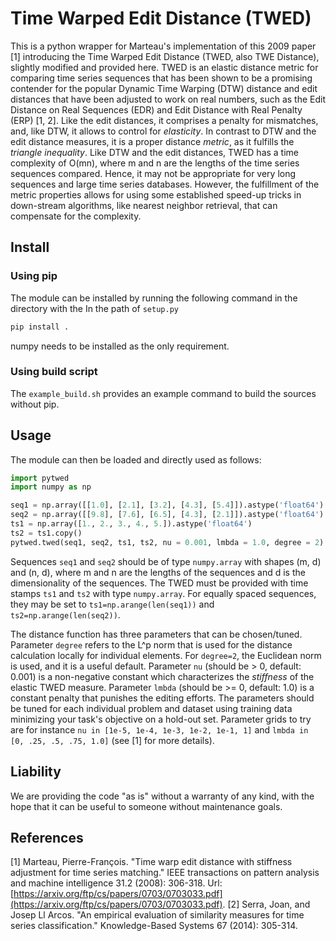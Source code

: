 # Time Warped Edit Distance (TWED)

This is a python wrapper for Marteau's implementation of this 2009 paper [1] introducing the Time Warped Edit Distance (TWED, also TWE Distance), slightly modified and provided here. TWED is an elastic distance metric for comparing time series sequences that has been shown to be a promising contender for the popular Dynamic Time Warping (DTW) distance and edit distances that have been adjusted to work on real numbers, such as the Edit Distance on Real Sequences (EDR) and Edit Distance with Real Penalty (ERP) [1, 2]. Like the edit distances, it comprises a penalty for mismatches, and, like DTW, it allows to control for _elasticity_. In contrast to DTW and the edit distance measures, it is a proper distance _metric_, as it fulfills the _triangle inequality_. Like DTW and the edit distances, TWED has a time complexity of O(mn), where m and n are the lengths of the time series sequences compared. Hence, it may not be appropriate for very long sequences and large time series databases. However, the fulfillment of the metric properties allows for using some established speed-up tricks in down-stream algorithms, like nearest neighbor retrieval, that can compensate for the complexity. 

## Install

### Using pip

The module can be installed by running the following command in the directory with the In the path of `setup.py`

```bash
pip install .
```

numpy needs to be installed as the only requirement.

### Using build script

The `example_build.sh` provides an example command to build the sources without pip. 

## Usage

The module can then be loaded and directly used as follows:

```python
import pytwed
import numpy as np

seq1 = np.array([[1.0], [2.1], [3.2], [4.3], [5.4]]).astype('float64')
seq2 = np.array([[9.8], [7.6], [6.5], [4.3], [2.1]]).astype('float64')
ts1 = np.array([1., 2., 3., 4., 5.]).astype('float64')
ts2 = ts1.copy()
pytwed.twed(seq1, seq2, ts1, ts2, nu = 0.001, lmbda = 1.0, degree = 2)
```

Sequences `seq1` and `seq2` should be of type `numpy.array` with shapes (m, d) and (n, d), where m and n are the lengths of the sequences and d is the dimensionality of the sequences. The TWED must be provided with time stamps `ts1` and `ts2` with type `numpy.array`. For equally spaced sequences, they may be set to `ts1=np.arange(len(seq1))` and `ts2=np.arange(len(seq2))`. 

The distance function has three parameters that can be chosen/tuned. Parameter `degree` refers to the L^p norm that is used for the distance calculation locally for individual elements. For `degree=2`, the Euclidean norm is used, and it is a useful default. Parameter `nu` (should be > 0, default: 0.001) is a non-negative constant which characterizes the _stiffness_ of the elastic TWED measure. Parameter `lmbda` (should be >= 0, default: 1.0) is a constant penalty that punishes the editing efforts. The parameters should be tuned for each individual problem and dataset using training data minimizing your task's objective on a hold-out set. Parameter grids to try are for instance `nu in [1e-5, 1e-4, 1e-3, 1e-2, 1e-1, 1]` and `lmbda in [0, .25, .5, .75, 1.0]` (see [1] for more details).

## Liability

We are providing the code "as is" without a warranty of any kind, with the hope that it can be useful to someone without maintenance goals.

## References

[1] Marteau, Pierre-François. "Time warp edit distance with stiffness adjustment for time series matching." IEEE transactions on pattern analysis and machine intelligence 31.2 (2008): 306-318. Url: [https://arxiv.org/ftp/cs/papers/0703/0703033.pdf](https://arxiv.org/ftp/cs/papers/0703/0703033.pdf).
[2] Serra, Joan, and Josep Ll Arcos. "An empirical evaluation of similarity measures for time series classification." Knowledge-Based Systems 67 (2014): 305-314.